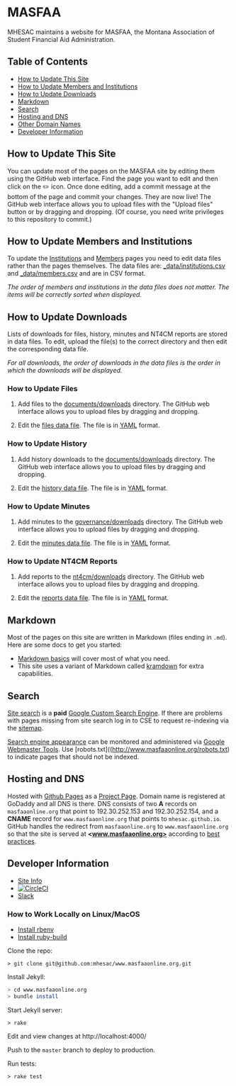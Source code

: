 # MASFAA

MHESAC maintains a website for MASFAA, the Montana Association of Student Financial Aid Administration.

## Table of Contents

- [How to Update This Site](#how-to-update-this-site)
- [How to Update Members and Institutions](#how-to-update-members-and-institutions)
- [How to Update Downloads](#how-to-update-downloads)
- [Markdown](#markdown)
- [Search](#search)
- [Hosting and DNS](#hosting-and-dns)
- [Other Domain Names](#other-domain-names)
- [Developer Information](#developer-information)

## How to Update This Site

You can update most of the pages on the MASFAA site by editing them using the GitHub web interface. Find the page you want to edit and then click on the :pencil2: icon. Once done editing, add a commit message at the bottom of the page and commit your changes. They are now live! The GitHub web interface allows you to upload files with the "Upload files" button or by dragging and dropping. (Of course, you need write privileges to this repository to commit.)

## How to Update Members and Institutions

To update the [Institutions](http://www.masfaaonline.org/institutions/) and [Members](http://www.masfaaonline.org/members/) pages you need to edit data files rather than the pages themselves. The data files are: [_data/institutions.csv](_data/institutions.csv) and [_data/members.csv](_data/members.csv) and are in CSV format.

*The order of members and institutions in the data files does not matter. The items will be correctly sorted when displayed.*

## How to Update Downloads

Lists of downloads for files, history, minutes and NT4CM reports are stored in data files. To edit, upload the file(s) to the correct directory and then edit the corresponding data file.

*For all downloads, the order of downloads in the data files is the order in which the downloads will be displayed.*

### How to Update Files

1. Add files to the [documents/downloads](documents/downloads) directory. The GitHub web interface allows you to upload files by dragging and dropping.

2. Edit the [files data file](_data/files.yml). The file is in [YAML](https://github.com/planetjekyll/quickrefs/blob/master/YAML.md) format.

### How to Update History

1. Add history downloads to the [documents/downloads](documents/downloads) directory. The GitHub web interface allows you to upload files by dragging and dropping.

2. Edit the [history data file](_data/history.yml). The file is in [YAML](https://github.com/planetjekyll/quickrefs/blob/master/YAML.md) format.

### How to Update Minutes

1. Add minutes to the [governance/downloads](governance/downloads) directory. The GitHub web interface allows you to upload files by dragging and dropping.

2. Edit the [minutes data file](_data/minutes.yml). The file is in [YAML](https://github.com/planetjekyll/quickrefs/blob/master/YAML.md) format.

### How to Update NT4CM Reports

1. Add reports to the [nt4cm/downloads](nt4cm/downloads) directory. The GitHub web interface allows you to upload files by dragging and dropping.

2. Edit the [reports data file](_data/reports.yml). The file is in [YAML](https://github.com/planetjekyll/quickrefs/blob/master/YAML.md) format.

## Markdown

Most of the pages on this site are written in Markdown (files ending in `.md`). Here are some docs to get you started:

- [Markdown basics](https://help.github.com/articles/markdown-basics/) will cover most of what you need.
- This site uses a variant of Markdown called [kramdown](http://kramdown.gettalong.org/quickref.html) for extra capabilities.

## Search

[Site search](http://www.masfaaonline.org/search) is a **paid** [Google Custom Search Engine](https://cse.google.com/cse/). If there are problems with pages missing from site search log in to CSE to request re-indexing via the [sitemap](http://www.masfaaonline.org/sitemap.xml).

[Search engine appearance](https://www.google.com/?gws_rd=ssl#q=site:www.masfaaonline.org) can be monitored and administered via [Google Webmaster Tools](https://www.google.com/webmasters/). Use [robots.txt]((http://www.masfaaonline.org/robots.txt) to indicate pages that should not be indexed.

## Hosting and DNS

Hosted with [Github Pages](https://pages.github.com/) as a [Project Page](https://help.github.com/articles/user-organization-and-project-pages/#project-pages). Domain name is registered at GoDaddy and all DNS is there. DNS consists of two **A** records on `masfaaonline.org` that point to 192.30.252.153 and 192.30.252.154, and a **CNAME** record for `www.masfaaonline.org` that points to `mhesac.github.io`. GitHub handles the redirect from `masfaaonline.org` to `www.masfaaonline.org` so that the site is served at **<www.masfaaonline.org>** according to [best practices](https://help.github.com/articles/about-custom-domains-for-github-pages-sites/).

## Developer Information

- [Site Info](http://www.masfaaonline.org/info)
- [![CircleCI](https://circleci.com/gh/mhesac/www.masfaaonline.org/tree/master.svg?style=svg)](https://circleci.com/gh/mhesac/www.masfaaonline.org/tree/master)
- [Slack](https://safmt.slack.com/messages/ghpages/)

### How to Work Locally on Linux/MacOS

* [Install rbenv](https://github.com/rbenv/rbenv#installation)
* [Install ruby-build](https://github.com/rbenv/ruby-build#installation)

Clone the repo:
```
> git clone git@github.com:mhesac/www.masfaaonline.org.git
```

Install Jekyll:
```sh
> cd www.masfaaonline.org
> bundle install
```

Start Jekyll server:

```
> rake
```

Edit and view changes at http://localhost:4000/

Push to the `master` branch to deploy to production.

Run tests:

```
> rake test
```
